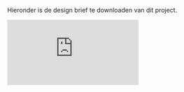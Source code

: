 
Hieronder is de design brief te downloaden van dit project.

![Download design brief](https://iiyama12.github.io/Project-blauwdruk_html-content/design-brief/design-brief.pdf)